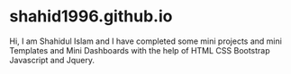 # shahid1996.github.io
Hi, I am Shahidul Islam and I have completed some mini projects and mini Templates and Mini Dashboards with the help of HTML CSS Bootstrap Javascript and Jquery.
